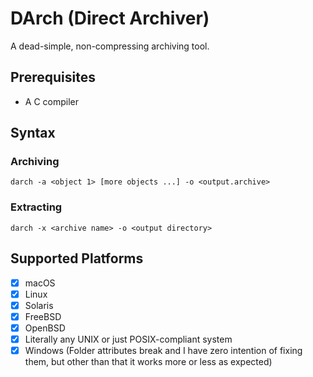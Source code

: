 # DArch (Direct Archiver)

A dead-simple, non-compressing archiving tool.

## Prerequisites

- A C compiler

## Syntax

### Archiving

`darch -a <object 1> [more objects ...] -o <output.archive>`

### Extracting

`darch -x <archive name> -o <output directory>`

## Supported Platforms

- [x] macOS
- [x] Linux
- [x] Solaris
- [x] FreeBSD
- [x] OpenBSD
- [x] Literally any UNIX or just POSIX-compliant system
- [x] Windows (Folder attributes break and I have zero intention of fixing them, but other than that it works more or less as expected)